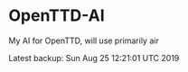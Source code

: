 # OpenTTD-AI
My AI for OpenTTD, will use primarily air

Latest backup: Sun Aug 25 12:21:01 UTC 2019
